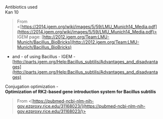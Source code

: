 Antibiotics used  
Kan 10
 > From <[https://2014.igem.org/wiki/images/5/59/LMU_Munich14_Media.pdf](https://2014.igem.org/wiki/images/5/59/LMU_Munich14_Media.pdf)>   
IGEM page: [http://2012.igem.org/Team:LMU-Munich/Bacillus_BioBricks](http://2012.igem.org/Team:LMU-Munich/Bacillus_BioBricks)  
+ and - of using Bacillus - IGEM - [http://parts.igem.org/Help:Bacillus_subtilis/Advantages_and_disadvantages](http://parts.igem.org/Help:Bacillus_subtilis/Advantages_and_disadvantages)
   

Conjugation optimization -  
**Optimization of RK2-based gene introduction system for Bacillus subtilis**
 > From <[https://pubmed-ncbi-nlm-nih-gov.ezproxy.rice.edu/31168023/](https://pubmed-ncbi-nlm-nih-gov.ezproxy.rice.edu/31168023/)>